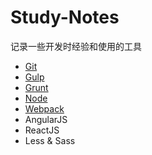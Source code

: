 # Study-Notes
记录一些开发时经验和使用的工具

- [Git](https://github.com/TommyHili/Study-Notes/blob/master/Git/study.md)
- [Gulp](https://github.com/TommyHili/Study-Notes/blob/master/Gulp/study.md)
- [Grunt](https://github.com/TommyHili/Study-Notes/blob/master/Grunt/study.md)
- [Node](https://github.com/TommyHili/Study-Notes/blob/master/Node/study.md) 
- [Webpack](https://github.com/TommyHili/Study-Notes/blob/master/webpack/webpack.md)
- AngularJS
- ReactJS
- Less & Sass